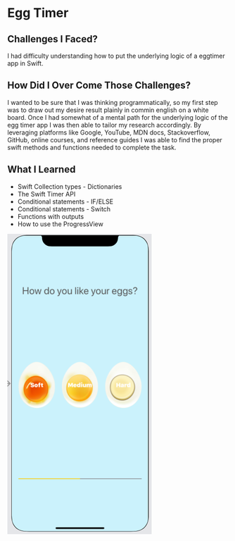 # Egg Timer
 
## Challenges I Faced?

I had difficulty understanding how to put the underlying logic of a eggtimer app in Swift.

## How Did I Over Come Those Challenges? 

I wanted to be sure that I was thinking programmatically, so my first step was to draw out my desire result plainly in commin english on a white board. Once I had somewhat of a mental path for the underlying logic of the egg timer app I was then able to tailor my research accordingly. By leveraging platforms like Google, YouTube, MDN docs, Stackoverflow, GitHub, online courses, and reference guides I was able to find the proper swift methods and functions needed to complete the task. 

## What I Learned

* Swift Collection types - Dictionaries
* The Swift Timer API
* Conditional statements - IF/ELSE
* Conditional statements - Switch
* Functions with outputs
* How to use the ProgressView

![App Screen Shot](timer.png)
